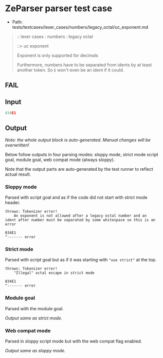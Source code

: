 # ZeParser parser test case

- Path: tests/testcases/lexer_cases/numbers/legacy_octal/uc_exponent.md

> :: lexer cases : numbers : legacy octal
>
> ::> uc exponent
>
> Exponent is only supported for decimals
>
> Furthermore, numbers have to be separated from idents by at least another token. So `E` won't even be an ident if it could.

## FAIL

## Input

`````js
034E1
`````

## Output

_Note: the whole output block is auto-generated. Manual changes will be overwritten!_

Below follow outputs in four parsing modes: sloppy mode, strict mode script goal, module goal, web compat mode (always sloppy).

Note that the output parts are auto-generated by the test runner to reflect actual result.

### Sloppy mode

Parsed with script goal and as if the code did not start with strict mode header.

`````
throws: Tokenizer error!
    An exponent is not allowed after a legacy octal number and an ident after number must be separated by some whitespace so this is an error

034E1
^------- error
`````

### Strict mode

Parsed with script goal but as if it was starting with `"use strict"` at the top.

`````
throws: Tokenizer error!
    "Illegal" octal escape in strict mode

034E1
^------- error
`````


### Module goal

Parsed with the module goal.

_Output same as strict mode._

### Web compat mode

Parsed in sloppy script mode but with the web compat flag enabled.

_Output same as sloppy mode._
